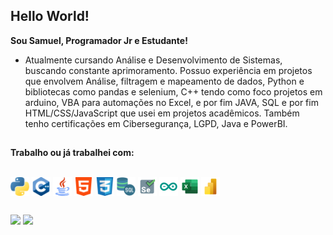 ## Hello World! 

**Sou Samuel, Programador Jr e Estudante!**
- Atualmente cursando Análise e Desenvolvimento de Sistemas, buscando constante aprimoramento. 
Possuo experiência em projetos que envolvem Análise, filtragem e mapeamento de dados, Python e bibliotecas como pandas e selenium, C++ tendo como foco projetos em arduino, VBA para automações no Excel, e por fim JAVA, SQL e  por fim HTML/CSS/JavaScript que usei em projetos acadêmicos. Também tenho certificações em Cibersegurança, LGPD, Java e PowerBI.

##
**Trabalho ou já trabalhei com:**

<div style="display: inline_block"><br>
  <a href="https://github.com/Muelgia/Python"><img align="center" alt="Muel-Python" height="30" width="30" src="Icons/python.svg"></a>
  <a href="https://github.com/Muelgia/Arduino"><img align="center" alt="Muel-C++" height="30" width="30" src="Icons/c++.svg"></a>
  <a href="#"><img align="center" alt="Muel-Java" height="30" width="30" src="Icons/java.svg"></a>
  <a href="#"><img align="center" alt="Muel-html" height="30" width="30" src="Icons/html-5.svg"></a>
  <a href="#"><img align="center" alt="Muel-CSS" height="30" width="30" src="Icons/social.svg"></a>
  <a href="#"> <img align="center" alt="Muel-SQL" height="30" width="30" src="Icons/sql-server.svg"></a>
  <a href="https://github.com/Muelgia/Python"><img align="center" alt="Muel-Selenium" height="30" width="30" src="Icons/selenium.svg"></a>
  <a href="https://github.com/Muelgia/Arduino"><img align="center" alt="Muel-Arduino" height="30" width="30" src="Icons/arduino.svg"></a>
  <a href="https://github.com/Muelgia/PowerBI"><img align="center" alt="Muel-Excel" height="30" width="30" src="Icons/excel.svg"></a>
  <a href="https://github.com/Muelgia/PowerBI"><img align="center" alt="Muel-PowerBI" height="30" width="30" src="Icons/Power-bi.svg"></a>
</div>

 ##
 
<div>
  <a href="https://www.linkedin.com/in/samuelcarlosgarcia/" target="_blank"><img src="https://img.shields.io/badge/-LinkedIn-%230077B5?style=for-the-badge&logo=linkedin&logoColor=white" target="_blank"></a> 
  <a href = "amailto:samuelcarlosgia@gmail.com"><img src="https://img.shields.io/badge/-Gmail-%23333?style=for-the-badge&logo=gmail&logoColor=white" target="_blank"></a>
</div>
